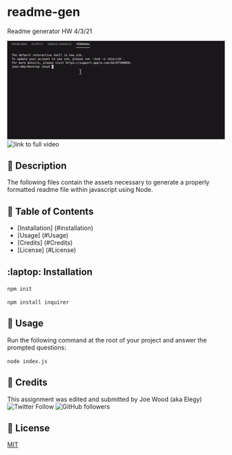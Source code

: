 # readme-gen
Readme generator HW 4/3/21

![readme gif](https://github.com/xxelegyxx/readme-gen/blob/main/readme-gif.gif) <br />
![link to full video]()

## :newspaper: Description 
The following files contain the assets necessary to generate a properly formatted readme file within javascript using Node.

## :bookmark_tabs: Table of Contents 

* [Installation] (#installation)
* [Usage] (#Usage)
* [Credits] (#Credits)
* [License] (#License)

## :laptop: Installation  
  
`npm init`
  
`npm install inquirer`

## :floppy_disk: Usage
Run the following command at the root of your project and answer the prompted questions:
  
`node index.js`

## :card_index: Credits 

This assignment was edited and submitted by Joe Wood (aka Elegy) <br>
<img alt="Twitter Follow" src="https://img.shields.io/twitter/follow/xx_elegy_xx_?label=Elegy&style=social">
<img alt="GitHub followers" src="https://img.shields.io/github/followers/xxelegyxx?label=Follow&style=social">

## :ticket: License 

[MIT](https://choosealicense.com/licenses/mit/)
